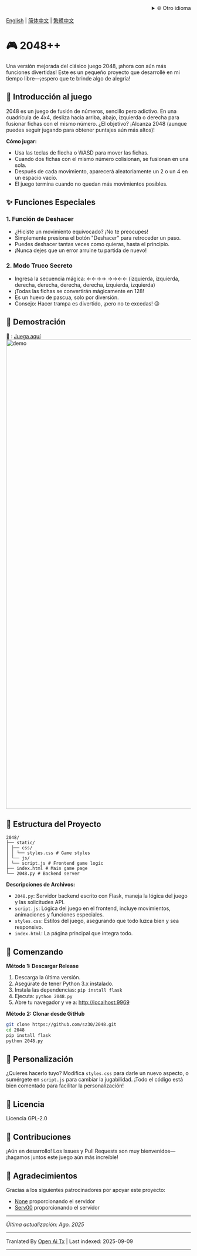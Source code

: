 <div align="right">
  <details>
    <summary >🌐 Otro idioma</summary>
    <div>
      <div align="center">
        <a href="https://openaitx.github.io/view.html?user=sz30&project=2048-magic&lang=ja">日本語</a>
        | <a href="https://openaitx.github.io/view.html?user=sz30&project=2048-magic&lang=ko">한국어</a>
        | <a href="https://openaitx.github.io/view.html?user=sz30&project=2048-magic&lang=hi">हिन्दी</a>
        | <a href="https://openaitx.github.io/view.html?user=sz30&project=2048-magic&lang=th">ไทย</a>
        | <a href="https://openaitx.github.io/view.html?user=sz30&project=2048-magic&lang=fr">Français</a>
        | <a href="https://openaitx.github.io/view.html?user=sz30&project=2048-magic&lang=de">Deutsch</a>
        | <a href="https://openaitx.github.io/view.html?user=sz30&project=2048-magic&lang=es">Español</a>
        | <a href="https://openaitx.github.io/view.html?user=sz30&project=2048-magic&lang=it">Itapano</a>
        | <a href="https://openaitx.github.io/view.html?user=sz30&project=2048-magic&lang=ru">Русский</a>
        | <a href="https://openaitx.github.io/view.html?user=sz30&project=2048-magic&lang=pt">Português</a>
        | <a href="https://openaitx.github.io/view.html?user=sz30&project=2048-magic&lang=nl">Nederlands</a>
        | <a href="https://openaitx.github.io/view.html?user=sz30&project=2048-magic&lang=pl">Polski</a>
        | <a href="https://openaitx.github.io/view.html?user=sz30&project=2048-magic&lang=ar">العربية</a>
        | <a href="https://openaitx.github.io/view.html?user=sz30&project=2048-magic&lang=fa">فارسی</a>
        | <a href="https://openaitx.github.io/view.html?user=sz30&project=2048-magic&lang=tr">Türkçe</a>
        | <a href="https://openaitx.github.io/view.html?user=sz30&project=2048-magic&lang=vi">Tiếng Việt</a>
        | <a href="https://openaitx.github.io/view.html?user=sz30&project=2048-magic&lang=id">Bahasa Indonesia</a>
      </div>
    </div>
  </details>
</div>


[English](https://raw.githubusercontent.com/sz30/2048--/main/README.md) | [简体中文](https://raw.githubusercontent.com/sz30/2048--/main/README.zh-CN.md) | [繁體中文](https://raw.githubusercontent.com/sz30/2048--/main/README.zh-TW.md)

# 🎮 2048++

Una versión mejorada del clásico juego 2048, ¡ahora con aún más funciones divertidas! Este es un pequeño proyecto que desarrollé en mi tiempo libre—¡espero que te brinde algo de alegría!

## 🎯 Introducción al juego

2048 es un juego de fusión de números, sencillo pero adictivo. En una cuadrícula de 4x4, desliza hacia arriba, abajo, izquierda o derecha para fusionar fichas con el mismo número. ¿El objetivo? ¡Alcanza 2048 (aunque puedes seguir jugando para obtener puntajes aún más altos)!

**Cómo jugar:**
- Usa las teclas de flecha o WASD para mover las fichas.
- Cuando dos fichas con el mismo número colisionan, se fusionan en una sola.
- Después de cada movimiento, aparecerá aleatoriamente un 2 o un 4 en un espacio vacío.
- El juego termina cuando no quedan más movimientos posibles.

## ✨ Funciones Especiales

### 1. Función de Deshacer
- ¿Hiciste un movimiento equivocado? ¡No te preocupes!
- Simplemente presiona el botón "Deshacer" para retroceder un paso.
- Puedes deshacer tantas veces como quieras, hasta el principio.
- ¡Nunca dejes que un error arruine tu partida de nuevo!

### 2. Modo Truco Secreto
- Ingresa la secuencia mágica: ←←→→ →→←← (izquierda, izquierda, derecha, derecha, derecha, derecha, izquierda, izquierda)
- ¡Todas las fichas se convertirán mágicamente en 128!
- Es un huevo de pascua, solo por diversión.
- Consejo: Hacer trampa es divertido, ¡pero no te excedas! 😉

## 🎯 Demostración

🎯 : [Juega aquí](http://34.150.49.127:5000/)
<img width="1279" alt="demo" src="https://github.com/user-attachments/assets/0df2c956-b6d9-4371-a916-f6ac3ae642be" />



## 📁 Estructura del Proyecto
```
2048/
├── static/
│ ├── css/
│ │ └── styles.css # Game styles
│ └── js/
│ └── script.js # Frontend game logic
├── index.html # Main game page
└── 2048.py # Backend server
```
**Descripciones de Archivos:**
- `2048.py`: Servidor backend escrito con Flask, maneja la lógica del juego y las solicitudes API.
- `script.js`: Lógica del juego en el frontend, incluye movimientos, animaciones y funciones especiales.
- `styles.css`: Estilos del juego, asegurando que todo luzca bien y sea responsivo.
- `index.html`: La página principal que integra todo.

## 🚀 Comenzando

**Método 1: Descargar Release**
1. Descarga la última versión.
2. Asegúrate de tener Python 3.x instalado.
3. Instala las dependencias: `pip install flask`
4. Ejecuta: `python 2048.py`
5. Abre tu navegador y ve a: [http://localhost:9969](http://localhost:9969)

**Método 2: Clonar desde GitHub**
```bash
git clone https://github.com/sz30/2048.git
cd 2048
pip install flask
python 2048.py
```

## 🎨 Personalización

¿Quieres hacerlo tuyo? Modifica `styles.css` para darle un nuevo aspecto, o sumérgete en `script.js` para cambiar la jugabilidad. ¡Todo el código está bien comentado para facilitar la personalización!

## 📝 Licencia

Licencia GPL-2.0

## 🤝 Contribuciones

¡Aún en desarrollo! Los Issues y Pull Requests son muy bienvenidos—¡hagamos juntos este juego aún más increíble!


## 🙏 Agradecimientos

Gracias a los siguientes patrocinadores por apoyar este proyecto:
- [None](https://#/) proporcionando el servidor
- [Serv00](https://www.serv00.com/) proporcionando el servidor

---
_Última actualización: Ago. 2025_




---

Tranlated By [Open Ai Tx](https://github.com/OpenAiTx/OpenAiTx) | Last indexed: 2025-09-09

---